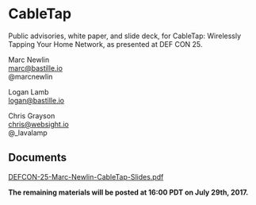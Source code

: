 # CableTap

Public advisories, white paper, and slide deck, for CableTap: Wirelessly Tapping Your Home Network, as presented at DEF CON 25. 

Marc Newlin  
marc@bastille.io  
@marcnewlin  

Logan Lamb  
logan@bastille.io  

Chris Grayson  
chris@websight.io  
@_lavalamp  

## Documents 

[DEFCON-25-Marc-Newlin-CableTap-Slides.pdf](doc/pdf/DEFCON-25-Marc-Newlin-CableTap-Slides.pdf) 

**The remaining materials will be posted at 16:00 PDT on July 29th, 2017.** 
